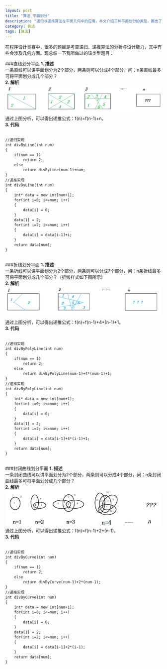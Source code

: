 ```yaml
---
layout: post
title: "算法_平面划分"
description: "递归与递推算法在平面几何中的应用，本文介绍三种平面划分的类型，画出了分析图例并附有实现代码。"
category: 算法
tags: [算法]
---
```


在程序设计竞赛中，很多的题目是考查递归、递推算法的分析与设计能力，其中有些会涉及几何方面。现总结一下我所做过的该类型题目：

###直线划分平面
**1. 描述**	
一条直线可以讲平面划分为2个部分，两条则可以分成4个部分，问：n条直线最多可将平面划分成几个部分？	
**2. 解析**	
![直线划分平面](/assets/images/line_div_plane.png)	
通过上图分析，可以得出递推公式：f(n)=f(n-1)+n。	
**3. 代码**
<pre class="prettyprint">
	<code class="language-cpp">
//递归实现
int divByLine(int num)
{
	if(num == 1)
		return 2;
	else
		return divByLine(num-1)+num;
}
//递推实现
int divByLine(int num)
{
	int* data = new int[num+1];
	for(int i=0; i<=num; i++)
	{
		data[i] = 0;
	}
	data[1] = 2;
	for(int i=2; i<=num; i++)
	{
		data[i] = data[i-1]+i;
	}
	return data[num];
}
	</code></pre>
###折线划分平面
**1. 描述**	
一条折线可以讲平面划分为2个部分，两条则可以分成7个部分，问：n条折线最多可将平面划分成几个部分？（折线样式如下图所示）	
**2. 解析**	
![折线划分平面](/assets/images/polyline_div_plane.png)	
通过上图分析，可以得出递推公式：f(n)=f(n-1)+4*(n-1)+1。	
**3. 代码**
<pre class="prettyprint">
	<code class="language-cpp">
//递归实现
int divByPolyLine(int num)
{
	if(num == 1)
		return 2;
	else
		return divByPolyLine(num-1)+4*(num-1)+1;
}
//递推实现
int divByPolyLine(int num)
{
	int* data = new int[num+1];
	for(int i=0; i<=num; i++)
	{
		data[i] = 0;
	}
	data[1] = 2;
	for(int i=2; i<=num; i++)
	{
		data[i] = data[i-1]+4*(i-1)+1;
	}
	return data[num];
}
	</code></pre>
###封闭曲线划分平面
**1. 描述**	
一条封闭曲线可以讲平面划分为2个部分，两条则可以分成4个部分，问：n条封闭曲线最多可将平面划分成几个部分？	
**2. 解析**	
![封闭曲线划分平面](/assets/images/curve_div_plane.png)	
通过上图分析，可以得出递推公式：f(n)=f(n-1)+2*(n-1)。	
**3. 代码**
<pre class="prettyprint">
	<code class="language-cpp">
//递归实现
int divByCurve(int num)
{
	if(num == 1)
		return 2;
	else
		return divByCurve(num-1)+2*(num-1);
}
//递推实现
int divByCurve(int num)
{
	int* data = new int[num+1];
	for(int i=0; i<=num; i++)
	{
		data[i] = 0;
	}
	data[1] = 2;
	for(int i=2; i<=num; i++)
	{
		data[i] = data[i-1]+2*(i-1);
	}
	return data[num];
}
	</code></pre>
